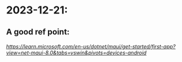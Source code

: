 # 2023-12-21:
## A good ref point:
###### https://learn.microsoft.com/en-us/dotnet/maui/get-started/first-app?view=net-maui-8.0&tabs=vswin&pivots=devices-android



